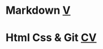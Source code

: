 # Markdown [V](https://Sakhobiddin.github.io/rsschool-cv/cv)


# Html Css & Git [CV](https://sakhobiddin.github.io/rsschool-cv/)
